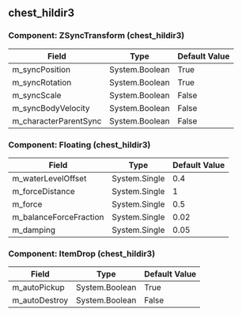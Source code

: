 ## chest_hildir3

### Component: ZSyncTransform (chest_hildir3)

|Field|Type|Default Value|
|-----|----|-------------|
|m_syncPosition|System.Boolean|True|
|m_syncRotation|System.Boolean|True|
|m_syncScale|System.Boolean|False|
|m_syncBodyVelocity|System.Boolean|False|
|m_characterParentSync|System.Boolean|False|

### Component: Floating (chest_hildir3)

|Field|Type|Default Value|
|-----|----|-------------|
|m_waterLevelOffset|System.Single|0.4|
|m_forceDistance|System.Single|1|
|m_force|System.Single|0.5|
|m_balanceForceFraction|System.Single|0.02|
|m_damping|System.Single|0.05|

### Component: ItemDrop (chest_hildir3)

|Field|Type|Default Value|
|-----|----|-------------|
|m_autoPickup|System.Boolean|True|
|m_autoDestroy|System.Boolean|False|

